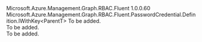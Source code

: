 <Type Name="IBlank&lt;ParentT&gt;" FullName="Microsoft.Azure.Management.Graph.RBAC.Fluent.PasswordCredential.Definition.IBlank&lt;ParentT&gt;">
  <TypeSignature Language="C#" Value="public interface IBlank&lt;ParentT&gt; : Microsoft.Azure.Management.Graph.RBAC.Fluent.PasswordCredential.Definition.IWithKey&lt;ParentT&gt;" />
  <TypeSignature Language="ILAsm" Value=".class public interface auto ansi abstract IBlank`1&lt;ParentT&gt; implements class Microsoft.Azure.Management.Graph.RBAC.Fluent.PasswordCredential.Definition.IWithKey`1&lt;!ParentT&gt;" />
  <TypeSignature Language="DocId" Value="T:Microsoft.Azure.Management.Graph.RBAC.Fluent.PasswordCredential.Definition.IBlank`1" />
  <TypeSignature Language="VB.NET" Value="Public Interface IBlank(Of ParentT)&#xA;Implements IWithKey(Of ParentT)" />
  <TypeSignature Language="F#" Value="type IBlank&lt;'ParentT&gt; = interface&#xA;    interface IWithKey&lt;'ParentT&gt;" />
  <AssemblyInfo>
    <AssemblyName>Microsoft.Azure.Management.Graph.RBAC.Fluent</AssemblyName>
    <AssemblyVersion>1.0.0.60</AssemblyVersion>
  </AssemblyInfo>
  <TypeParameters>
    <TypeParameter Name="ParentT" />
  </TypeParameters>
  <Interfaces>
    <Interface>
      <InterfaceName>Microsoft.Azure.Management.Graph.RBAC.Fluent.PasswordCredential.Definition.IWithKey&lt;ParentT&gt;</InterfaceName>
    </Interface>
  </Interfaces>
  <Docs>
    <typeparam name="ParentT">To be added.</typeparam>
    <summary>To be added.</summary>
    <remarks>To be added.</remarks>
  </Docs>
  <Members />
</Type>
